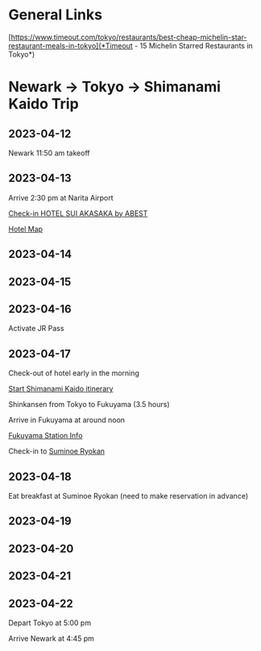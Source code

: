 # General Links

[https://www.timeout.com/tokyo/restaurants/best-cheap-michelin-star-restaurant-meals-in-tokyo](*Timeout - 15 Michelin Starred Restaurants in Tokyo*)

# Newark -> Tokyo -> Shimanami Kaido Trip

## 2023-04-12

Newark 11:50 am takeoff

## 2023-04-13

Arrive 2:30 pm at Narita Airport

[Check-in HOTEL SUI AKASAKA by ABEST](https://www.tripadvisor.com/Hotel_Review-g14129743-d15051011-Reviews-HOTEL_SUI_AKASAKA_BY_ABEST-Akasaka_Minato_Tokyo_Tokyo_Prefecture_Kanto.html)

[Hotel Map](https://goo.gl/maps/uvfthrCz589Q3oZQ9)

## 2023-04-14

## 2023-04-15

## 2023-04-16

Activate JR Pass

## 2023-04-17

Check-out of hotel early in the morning

[Start Shimanami Kaido itinerary](https://kokoro-jp.com/culture/1432/)

Shinkansen from Tokyo to Fukuyama (3.5 hours)

Arrive in Fukuyama at around noon

[Fukuyama Station Info](https://www.japan-guide.com/e/e3431.html)

Check-in to [Suminoe Ryokan](https://www.tripadvisor.com/Hotel_Review-g651649-d1089814-Reviews-Suminoe_Ryokan-Onomichi_Hiroshima_Prefecture_Chugoku.html)

## 2023-04-18

Eat breakfast at Suminoe Ryokan (need to make reservation in advance)

## 2023-04-19

## 2023-04-20

## 2023-04-21

## 2023-04-22

Depart Tokyo at 5:00 pm

Arrive Newark at 4:45 pm
